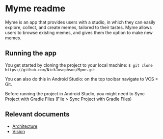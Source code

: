 # Myme readme  

Myme is an app that provides users with a studio, in which they can easily explore, collect, and create memes, tailored to their tastes. 
Myme allows users to browse existing memes, and gives them the option to make new memes.

## Running the app
You get started by cloning the project to your local machine:
` $ git clone https://github.com/NickJosephson/Myme.git `

You can also do this in Android Studio: on the top toolbar navigate to VCS > Git.

Before running the project in Android Studio, you might need to Sync Project with Gradle Files (File > Sync Project with Gradle Files)



## Relevant documents
* [Architecture](https://code.cs.umanitoba.ca/comp3350-summer2018/nitrogen/blob/master/Architecture.md)
* [Vision](https://code.cs.umanitoba.ca/comp3350-summer2018/nitrogen/blob/master/VISION.md)

